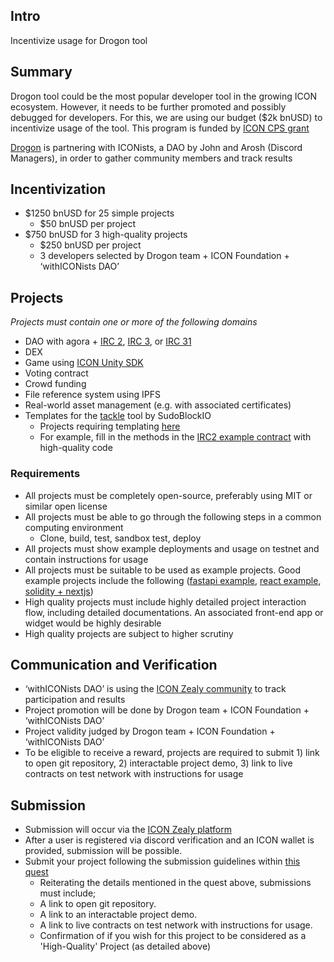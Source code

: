## Intro
Incentivize usage for Drogon tool


## Summary

Drogon tool could be the most popular developer tool in the growing ICON ecosystem. However, it needs to be further promoted and possibly debugged for developers. For this, we are using our budget ($2k bnUSD) to incentivize usage of the tool. This program is funded by [ICON CPS grant](https://cps.icon.community/proposals/bafybeiedku3fxuhheyz7mjlplb5zyjbxxu4qzpl4gmu7nvfs2yapdthy64)

[Drogon](https://github.com/icon-community/drogon) is partnering with ICONists, a DAO by John and Arosh (Discord Managers), in order to gather community members and track results

## Incentivization

- $1250 bnUSD for 25 simple projects
  - $50 bnUSD per project
- $750 bnUSD for 3 high-quality projects
  - $250 bnUSD per project
  - 3 developers selected by Drogon team + ICON Foundation + ‘withICONists DAO’

## Projects

*Projects must contain one or more of the following domains*

- DAO with agora + [IRC 2](https://github.com/icon-project/IIPs/blob/master/IIPS/iip-2.md), [IRC 3](https://github.com/icon-project/IIPs/blob/master/IIPS/iip-3.md), or [IRC 31](https://github.com/icon-project/IIPs/blob/master/IIPS/iip-31.md)
- DEX
- Game using [ICON Unity SDK](https://github.com/icon-community/ICON-Unity-SDK)
- Voting contract
- Crowd funding
- File reference system using IPFS
- Real-world asset management (e.g. with associated certificates)
- Templates for the [tackle](https://github.com/sudoblockio/tackle) tool by SudoBlockIO
  - Projects requiring templating [here](https://github.com/sudoblockio/tackle-icon-contract/tree/main/templates)
  - For example, fill in the methods in the [IRC2 example contract](https://github.com/sudoblockio/tackle-icon-contract/blob/main/templates/irc2/src/main/java/com/iconloop/score/example/%7B%7Bcontract_slug%7D%7D.java ) with high-quality code

### Requirements

- All projects must be completely open-source, preferably using MIT or similar open license
- All projects must be able to go through the following steps in a common computing environment
  - Clone, build, test, sandbox test, deploy
- All projects must show example deployments and usage on testnet and contain instructions for usage
- All projects must be suitable to be used as example projects. Good example projects include the following ([fastapi example](https://github.com/apryor6/fastapi_example), [react example](https://github.com/Rhymond/product-compare-react), [solidity + nextjs](https://github.com/tomhirst/solidity-nextjs-starter)) 
- High quality projects must include highly detailed project interaction flow, including detailed documentations. An associated front-end app or widget would be highly desirable
- High quality projects are subject to higher scrutiny

## Communication and Verification

- ‘withICONists DAO’ is using the [ICON Zealy community](https://zealy.io/c/icx/questboard) to track participation and results
- Project promotion will be done by Drogon team + ICON Foundation + ‘withICONists DAO’
- Project validity judged by Drogon team + ICON Foundation + ‘withICONists DAO’
- To be eligible to receive a reward, projects are required to submit 1) link to open git repository, 2) interactable project demo, 3) link to live contracts on test network with instructions for usage

## Submission

- Submission will occur via the [ICON Zealy platform](https://zealy.io/c/icx/)
- After a user is registered via discord verification and an ICON wallet is provided, submission will be possible.
- Submit your project following the submission guidelines within [this quest](https://zealy.io/c/icx/questboard/fa008dc1-8b0a-4a16-9a50-7df2e972f529)
  - Reiterating the details mentioned in the quest above, submissions must include;
   - A link to open git repository.
   - A link to an interactable project demo.
   - A link to live contracts on test network with instructions for usage.
   - Confirmation of if you wish for this project to be considered as a 'High-Quality' Project (as detailed above)
